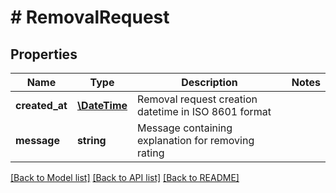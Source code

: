 # # RemovalRequest

## Properties

Name | Type | Description | Notes
------------ | ------------- | ------------- | -------------
**created_at** | [**\DateTime**](\DateTime.md) | Removal request creation datetime in ISO 8601 format | 
**message** | **string** | Message containing explanation for removing rating | 

[[Back to Model list]](../../README.md#documentation-for-models) [[Back to API list]](../../README.md#documentation-for-api-endpoints) [[Back to README]](../../README.md)


